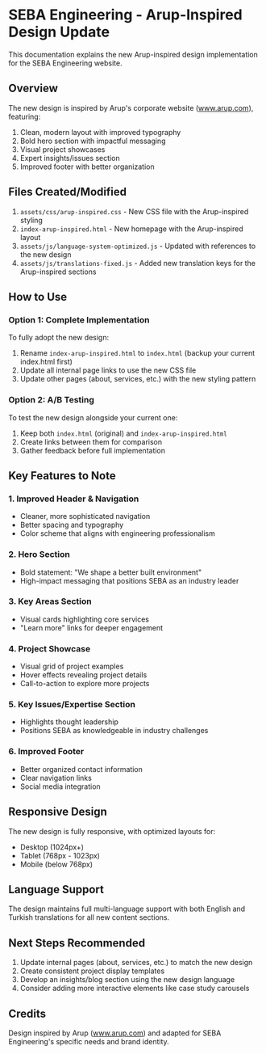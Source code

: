 # SEBA Engineering - Arup-Inspired Design Update

This documentation explains the new Arup-inspired design implementation for the SEBA Engineering website.

## Overview

The new design is inspired by Arup's corporate website (www.arup.com), featuring:

1. Clean, modern layout with improved typography
2. Bold hero section with impactful messaging
3. Visual project showcases
4. Expert insights/issues section
5. Improved footer with better organization

## Files Created/Modified

1. `assets/css/arup-inspired.css` - New CSS file with the Arup-inspired styling
2. `index-arup-inspired.html` - New homepage with the Arup-inspired layout
3. `assets/js/language-system-optimized.js` - Updated with references to the new design
4. `assets/js/translations-fixed.js` - Added new translation keys for the Arup-inspired sections

## How to Use

### Option 1: Complete Implementation

To fully adopt the new design:

1. Rename `index-arup-inspired.html` to `index.html` (backup your current index.html first)
2. Update all internal page links to use the new CSS file
3. Update other pages (about, services, etc.) with the new styling pattern

### Option 2: A/B Testing

To test the new design alongside your current one:

1. Keep both `index.html` (original) and `index-arup-inspired.html`
2. Create links between them for comparison
3. Gather feedback before full implementation

## Key Features to Note

### 1. Improved Header & Navigation
- Cleaner, more sophisticated navigation
- Better spacing and typography
- Color scheme that aligns with engineering professionalism

### 2. Hero Section
- Bold statement: "We shape a better built environment"
- High-impact messaging that positions SEBA as an industry leader

### 3. Key Areas Section
- Visual cards highlighting core services
- "Learn more" links for deeper engagement

### 4. Project Showcase
- Visual grid of project examples
- Hover effects revealing project details
- Call-to-action to explore more projects

### 5. Key Issues/Expertise Section
- Highlights thought leadership
- Positions SEBA as knowledgeable in industry challenges

### 6. Improved Footer
- Better organized contact information
- Clear navigation links
- Social media integration

## Responsive Design

The new design is fully responsive, with optimized layouts for:
- Desktop (1024px+)
- Tablet (768px - 1023px)
- Mobile (below 768px)

## Language Support

The design maintains full multi-language support with both English and Turkish translations for all new content sections.

## Next Steps Recommended

1. Update internal pages (about, services, etc.) to match the new design
2. Create consistent project display templates
3. Develop an insights/blog section using the new design language
4. Consider adding more interactive elements like case study carousels

## Credits

Design inspired by Arup (www.arup.com) and adapted for SEBA Engineering's specific needs and brand identity.
